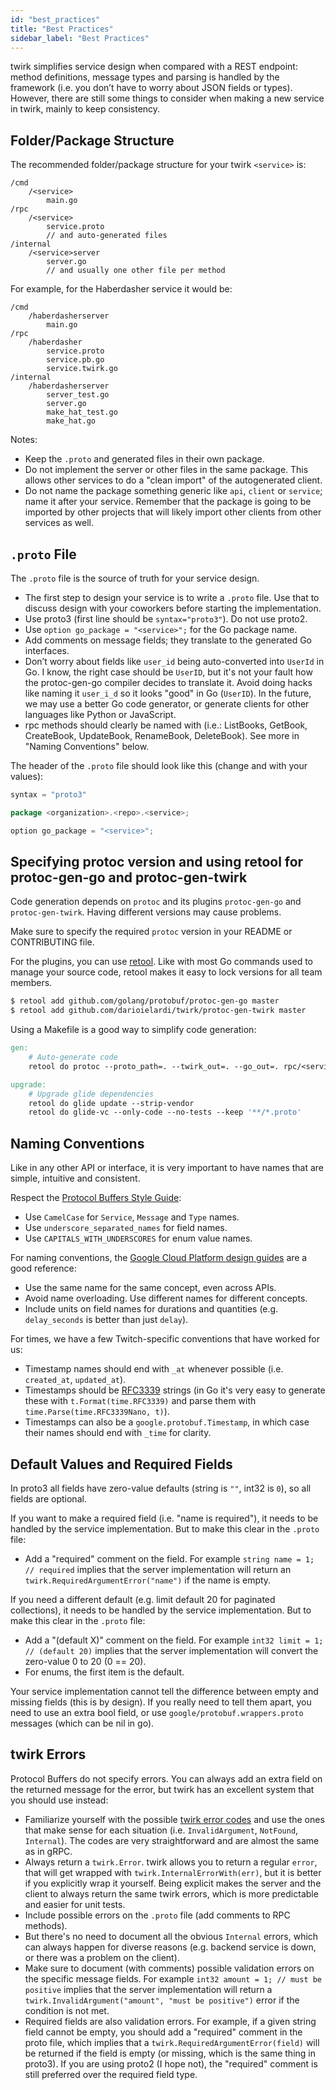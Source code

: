 ```yaml
---
id: "best_practices"
title: "Best Practices"
sidebar_label: "Best Practices"
---
```


twirk simplifies service design when compared with a REST endpoint: method
definitions, message types and parsing is handled by the framework (i.e. you
don’t have to worry about JSON fields or types). However, there are still some
things to consider when making a new service in twirk, mainly to keep
consistency.

## Folder/Package Structure

The recommended folder/package structure for your twirk `<service>` is:
```
/cmd
    /<service>
        main.go
/rpc
    /<service>
        service.proto
        // and auto-generated files
/internal
    /<service>server
        server.go
        // and usually one other file per method
```

For example, for the Haberdasher service it would be:
```
/cmd
    /haberdasherserver
        main.go
/rpc
    /haberdasher
        service.proto
        service.pb.go
        service.twirk.go
/internal
    /haberdasherserver
        server_test.go
        server.go
        make_hat_test.go
        make_hat.go
```

Notes:
 * Keep the `.proto` and generated files in their own package.
 * Do not implement the server or other files in the same package. This allows
   other services to do a "clean import" of the autogenerated client.
 * Do not name the package something generic like `api`, `client` or `service`;
   name it after your service. Remember that the package is going to be imported
   by other projects that will likely import other clients from other services
   as well.

## `.proto` File

The `.proto` file is the source of truth for your service design.

 * The first step to design your service is to write a `.proto` file. Use that
   to discuss design with your coworkers before starting the implementation.
 * Use proto3 (first line should be `syntax="proto3"`). Do not use proto2.
 * Use `option go_package = "<service>";` for the Go package name.
 * Add comments on message fields; they translate to the generated Go
   interfaces.
 * Don’t worry about fields like `user_id` being auto-converted into `UserId` in
   Go. I know, the right case should be `UserID`, but it's not your fault how
   the protoc-gen-go compiler decides to translate it. Avoid doing hacks like
   naming it `user_i_d` so it looks "good" in Go (`UserID`). In the future, we
   may use a better Go code generator, or generate clients for other languages
   like Python or JavaScript.
 * rpc methods should clearly be named with <action><resource> (i.e.: ListBooks,
   GetBook, CreateBook, UpdateBook, RenameBook, DeleteBook). See more in "Naming
   Conventions" below.

The header of the `.proto` file should look like this (change <repo> and
<service> with your values):
```go
syntax = "proto3"

package <organization>.<repo>.<service>;

option go_package = "<service>";
```

## Specifying protoc version and using retool for protoc-gen-go and protoc-gen-twirk

Code generation depends on `protoc` and its plugins `protoc-gen-go` and
`protoc-gen-twirk`. Having different versions may cause problems.

Make sure to specify the required `protoc` version in your README or
CONTRIBUTING file.

For the plugins, you can use [retool](https://github.com/twitchtv/retool). Like
with most Go commands used to manage your source code, retool makes it easy to
lock versions for all team members.

```sh
$ retool add github.com/golang/protobuf/protoc-gen-go master
$ retool add github.com/darioielardi/twirk/protoc-gen-twirk master
```

Using a Makefile is a good way to simplify code generation:

```Makefile
gen:
	# Auto-generate code
	retool do protoc --proto_path=. --twirk_out=. --go_out=. rpc/<service>/service.proto

upgrade:
	# Upgrade glide dependencies
	retool do glide update --strip-vendor
	retool do glide-vc --only-code --no-tests --keep '**/*.proto'
```

## Naming Conventions

Like in any other API or interface, it is very important to have names that are
simple, intuitive and consistent.

Respect the [Protocol Buffers Style Guide](https://developers.google.com/protocol-buffers/docs/style):
 * Use `CamelCase` for `Service`, `Message` and `Type` names.
 * Use `underscore_separated_names` for field names.
 * Use `CAPITALS_WITH_UNDERSCORES` for enum value names.

For naming conventions, the
[Google Cloud Platform design guides](https://cloud.google.com/apis/design/naming_convention)
are a good reference:
 * Use the same name for the same concept, even across APIs.
 * Avoid name overloading. Use different names for different concepts.
 * Include units on field names for durations and quantities (e.g.
   `delay_seconds` is better than just `delay`).

For times, we have a few Twitch-specific conventions that have worked for us:
 * Timestamp names should end with `_at` whenever possible (i.e. `created_at`,
   `updated_at`).
 * Timestamps should be [RFC3339](https://tools.ietf.org/html/rfc3339) strings
   (in Go it's very easy to generate these with `t.Format(time.RFC3339)` and
   parse them with `time.Parse(time.RFC3339Nano, t)`).
 * Timestamps can also be a `google.protobuf.Timestamp`, in which case their
   names should end with `_time` for clarity.

## Default Values and Required Fields

In proto3 all fields have zero-value defaults (string is `""`, int32 is `0`), so
all fields are optional.

If you want to make a required field (i.e. "name is required"), it needs to be
handled by the service implementation. But to make this clear in the `.proto`
file:
 * Add a "required" comment on the field. For example `string name = 1; //
   required` implies that the server implementation will return an
   `twirk.RequiredArgumentError("name")` if the name is empty.

If you need a different default (e.g. limit default 20 for paginated
collections), it needs to be handled by the service implementation. But to make
this clear in the `.proto` file:
 * Add a "(default X)" comment on the field. For example `int32 limit = 1; //
   (default 20)` implies that the server implementation will convert the
   zero-value 0 to 20 (0 == 20).
 * For enums, the first item is the default.

Your service implementation cannot tell the difference between empty and missing
fields (this is by design). If you really need to tell them apart, you need to
use an extra bool field, or use `google/protobuf.wrappers.proto` messages (which
can be nil in go).

## twirk Errors

Protocol Buffers do not specify errors. You can always add an extra field on the
returned message for the error, but twirk has an excellent system that you
should use instead:

 * Familiarize yourself with the possible [twirk error codes](errors.md) and use
   the ones that make sense for each situation (i.e. `InvalidArgument`,
   `NotFound`, `Internal`). The codes are very straightforward and are almost
   the same as in gRPC.
 * Always return a `twirk.Error`. twirk allows you to return a regular `error`,
   that will get wrapped with `twirk.InternalErrorWith(err)`, but it is better
   if you explicitly wrap it yourself. Being explicit makes the server and the
   client to always return the same twirk errors, which is more predictable and
   easier for unit tests.
 * Include possible errors on the `.proto` file (add comments to RPC methods).
 * But there's no need to document all the obvious `Internal` errors, which can
   always happen for diverse reasons (e.g. backend service is down, or there was
   a problem on the client).
 * Make sure to document (with comments) possible validation errors on the
   specific message fields. For example `int32 amount = 1; // must be positive`
   implies that the server implementation will return a
   `twirk.InvalidArgument("amount", "must be positive")` error if the condition
   is not met.
 * Required fields are also validation errors. For example, if a given string
   field cannot be empty, you should add a "required" comment in the proto file,
   which implies that a `twirk.RequiredArgumentError(field)` will be returned if
   the field is empty (or missing, which is the same thing in proto3). If you
   are using proto2 (I hope not), the "required" comment is still preferred over
   the required field type.
